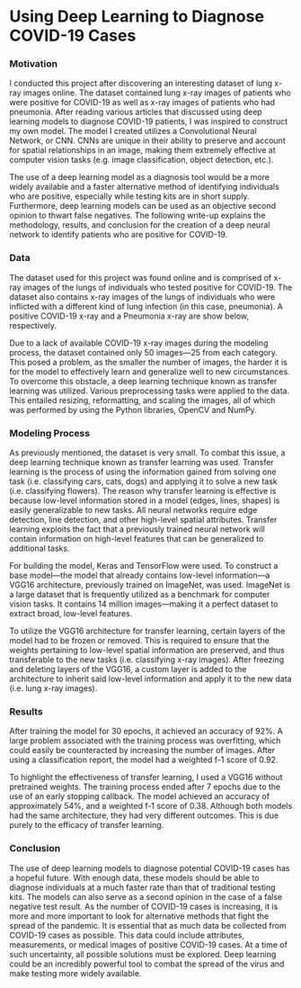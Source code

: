 # Using Deep Learning to Diagnose COVID-19 Cases

### Motivation

   I conducted this project after discovering an interesting dataset of lung x-ray images online. The dataset contained lung x-ray images of patients who were positive for COVID-19 as well as x-ray images of patients who had pneumonia. After reading various articles that discussed using deep learning models to diagnose COVID-19 patients, I was inspired to construct my own model. The model I created utilizes a Convolutional Neural Network, or CNN. CNNs are unique in their ability to preserve and account for spatial relationships in an image, making them extremely effective at computer vision tasks (e.g. image classification, object detection, etc.).
     
   The use of a deep learning model as a diagnosis tool would be a more widely available and a faster alternative method of identifying individuals who are positive, especially while testing kits are in short supply.  Furthermore, deep learning models can be used as an objective second opinion to thwart false negatives. The following write-up explains the methodology, results, and conclusion for the creation of a deep neural network to identify patients who are positive for COVID-19.

### Data

   The dataset used for this project was found online and is comprised of x-ray images of the lungs of individuals who tested positive for COVID-19. The dataset also contains x-ray images of the lungs of individuals who were inflicted with a different kind of lung infection (in this case, pneumonia). A positive COVID-19 x-ray and a Pneumonia x-ray are show below, respectively.

   Due to a lack of available COVID-19 x-ray images during the modeling process, the dataset contained only 50 images—25 from each category. This posed a problem, as the smaller the number of images, the harder it is for the model to effectively learn and generalize well to new circumstances. To overcome this obstacle, a deep learning technique known as transfer learning was utilized. Various preprocessing tasks were applied to the data. This entailed resizing, reformatting, and scaling the images, all of which was performed by using the Python libraries, OpenCV and NumPy.

### Modeling Process

   As previously mentioned, the dataset is very small. To combat this issue, a deep learning technique known as transfer learning was used. Transfer learning is the process of using the information gained from solving one task (i.e. classifying cars, cats, dogs) and applying it to solve a new task (i.e. classifying flowers). The reason why transfer learning is effective is because low-level information stored in a model (edges, lines, shapes) is easily generalizable to new tasks. All neural networks require edge detection, line detection, and other high-level spatial attributes. Transfer learning exploits the fact that a previously trained neural network will contain information on high-level features that can be generalized to additional tasks.
     
   For building the model, Keras and TensorFlow were used. To construct a base model—the model that already contains low-level information—a VGG16 architecture, previously trained on ImageNet, was used. ImageNet is a large dataset that is frequently utilized as a benchmark for computer vision tasks. It contains 14 million images—making it a perfect dataset to extract broad, low-level features.

   To utilize the VGG16 architecture for transfer learning, certain layers of the model had to be frozen or removed. This is required to ensure that the weights pertaining to low-level spatial information are preserved, and thus transferable to the new tasks (i.e. classifying x-ray images). After freezing and deleting layers of the VGG16, a custom layer is added to the architecture to inherit said low-level information and apply it to the new data (i.e. lung x-ray images).

### Results

   After training the model for 30 epochs, it achieved an accuracy of 92%. A large problem associated with the training process was overfitting, which could easily be counteracted by increasing the number of images. After using a classification report, the model had a weighted f-1 score of 0.92.

  To highlight the effectiveness of transfer learning, I used a VGG16 without pretrained weights. The training process ended after 7 epochs due to the use of an early stopping callback. The model achieved an accuracy of approximately 54%, and a weighted f-1 score of 0.38. Although both models had the same architecture, they had very different outcomes. This is due purely to the efficacy of transfer learning.

### Conclusion

   The use of deep learning models to diagnose potential COVID-19 cases has a hopeful future. With enough data, these models should be able to diagnose individuals at a much faster rate than that of traditional testing kits. The models can also serve as a second opinion in the case of a false negative test result. As the number of COVID-19 cases is increasing, it is more and more important to look for alternative methods that fight the spread of the pandemic. It is essential that as much data be collected from COVID-19 cases as possible. This data could include attributes, measurements, or medical images of positive COVID-19 cases. At a time of such uncertainty, all possible solutions must be explored. Deep learning could be an incredibly powerful tool to combat the spread of the virus and make testing more widely available.
